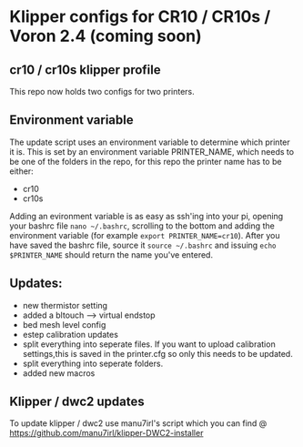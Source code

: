 # Klipper configs for CR10 / CR10s / Voron 2.4 (coming soon)
## cr10 / cr10s klipper profile 
This repo now holds two configs for two printers.

## Environment variable 
The update script uses an environment variable to determine which printer it is. This is set by an environment variable PRINTER_NAME, which needs to be one of the folders in the repo, for this repo the printer name has to be either:
- cr10
- cr10s 

Adding an evironment variable is as easy as ssh'ing into your pi, opening your bashrc file `nano ~/.bashrc`, scrolling to the bottom and adding the environment variable (for example `export PRINTER_NAME=cr10`). After you have saved the bashrc file, source it `source ~/.bashrc` and issuing `echo $PRINTER_NAME` should return the name you've entered.

## Updates:
- new thermistor setting
- added a bltouch --> virtual endstop 
- bed mesh level config
- estep calibration updates
- split everything into seperate files. If you want to upload calibration settings,this is saved in the printer.cfg so only this needs to be updated. 
- split everything into seperate folders. 
- added new macros 


## Klipper / dwc2 updates 
To update klipper / dwc2 use manu7irl's script which you can find @
https://github.com/manu7irl/klipper-DWC2-installer

